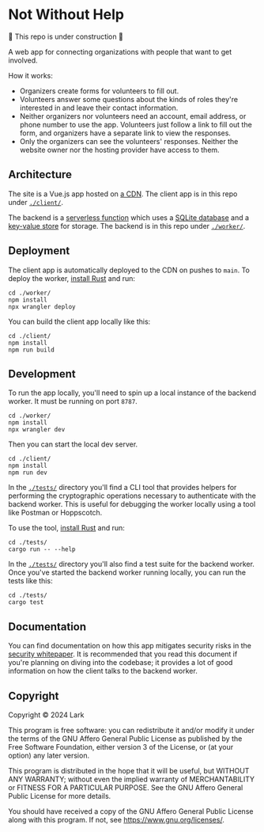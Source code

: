 # Not Without Help

🚧 This repo is under construction 🚧

A web app for connecting organizations with people that want to get involved.

How it works:

- Organizers create forms for volunteers to fill out.
- Volunteers answer some questions about the kinds of roles they're interested
  in and leave their contact information.
- Neither organizers nor volunteers need an account, email address, or phone
  number to use the app. Volunteers just follow a link to fill out the form,
  and organizers have a separate link to view the responses.
- Only the organizers can see the volunteers' responses. Neither the website
  owner nor the hosting provider have access to them.

## Architecture

The site is a Vue.js app hosted on [a
CDN](https://developers.cloudflare.com/pages). The client app is in this repo
under [`./client/`](./client).

The backend is a [serverless
function](https://developers.cloudflare.com/workers/) which uses a [SQLite
database](https://developers.cloudflare.com/d1/) and a [key-value
store](https://developers.cloudflare.com/kv/) for storage. The backend is in
this repo under [`./worker/`](./worker).

## Deployment

The client app is automatically deployed to the CDN on pushes to `main`. To
deploy the worker, [install Rust](https://www.rust-lang.org/tools/install) and
run:

```shell
cd ./worker/
npm install
npx wrangler deploy
```

You can build the client app locally like this:

```shell
cd ./client/
npm install
npm run build
```

## Development

To run the app locally, you'll need to spin up a local instance of the backend
worker. It must be running on port `8787`.

```shell
cd ./worker/
npm install
npx wrangler dev
```

Then you can start the local dev server.

```shell
cd ./client/
npm install
npm run dev
```

In the [`./tests/`](./tests/) directory you'll find a CLI tool that provides
helpers for performing the cryptographic operations necessary to authenticate
with the backend worker. This is useful for debugging the worker locally using
a tool like Postman or Hoppscotch.

To use the tool, [install Rust](https://www.rust-lang.org/tools/install) and
run:

```shell
cd ./tests/
cargo run -- --help
```

In the [`./tests/`](./tests/) directory you'll also find a test suite for the
backend worker. Once you've started the backend worker running locally, you can
run the tests like this:

```shell
cd ./tests/
cargo test
```

## Documentation

You can find documentation on how this app mitigates security risks in the
[security whitepaper](./docs/security-whitepaper.md). It is recommended that
you read this document if you're planning on diving into the codebase; it
provides a lot of good information on how the client talks to the backend
worker.

## Copyright

Copyright © 2024 Lark

This program is free software: you can redistribute it and/or modify it under
the terms of the GNU Affero General Public License as published by the Free
Software Foundation, either version 3 of the License, or (at your option) any
later version.

This program is distributed in the hope that it will be useful, but WITHOUT ANY
WARRANTY; without even the implied warranty of MERCHANTABILITY or FITNESS FOR A
PARTICULAR PURPOSE. See the GNU Affero General Public License for more details.

You should have received a copy of the GNU Affero General Public License along
with this program. If not, see <https://www.gnu.org/licenses/>.
